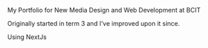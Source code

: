 My Portfolio for New Media Design and Web Development at BCIT

Originally started in term 3 and I've improved upon it since.

Using NextJs
